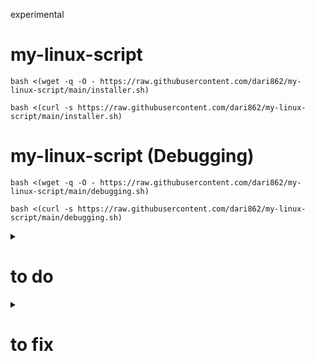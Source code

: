 experimental

# my-linux-script

```
bash <(wget -q -O - https://raw.githubusercontent.com/dari862/my-linux-script/main/installer.sh)
```

```
bash <(curl -s https://raw.githubusercontent.com/dari862/my-linux-script/main/installer.sh)
```

# my-linux-script (Debugging)

```
bash <(wget -q -O - https://raw.githubusercontent.com/dari862/my-linux-script/main/debugging.sh)
```

```
bash <(curl -s https://raw.githubusercontent.com/dari862/my-linux-script/main/debugging.sh)
```


<details>
<summary><h1>to do</h1></summary>
  number of installed appes : echo $(( $(dpkg-query -l | wc -l) - 5 ))
  
  work on bspwm
  
  dual moniter
  
  hdmi switch
  
  https://xerolinux.xyz/
  
  https://github.com/erikdubois/arcolinux-nemesis
</details>

<details>
<summary><h1>to fix</h1></summary>
  fix brighness script
  
  error: tray: Failed to put tray above 0x3800001 in the stack (XCB_MATCH (8))
  
  fix nitrogen restore
</details>
